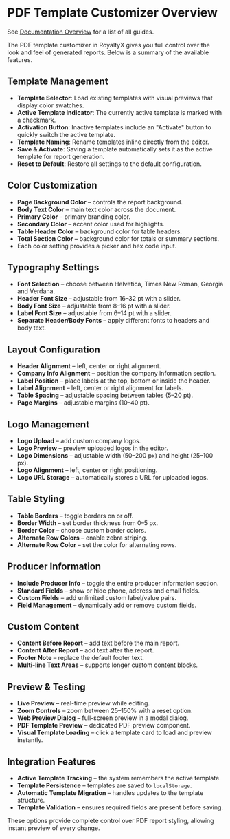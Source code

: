 # PDF Template Customizer Overview
See [Documentation Overview](DOCUMENTATION_OVERVIEW.md) for a list of all guides.


The PDF template customizer in RoyaltyX gives you full control over the look and feel of generated reports. Below is a summary of the available features.

## Template Management
- **Template Selector**: Load existing templates with visual previews that display color swatches.
- **Active Template Indicator**: The currently active template is marked with a checkmark.
- **Activation Button**: Inactive templates include an "Activate" button to quickly switch the active template.
- **Template Naming**: Rename templates inline directly from the editor.
- **Save & Activate**: Saving a template automatically sets it as the active template for report generation.
- **Reset to Default**: Restore all settings to the default configuration.

## Color Customization
- **Page Background Color** – controls the report background.
- **Body Text Color** – main text color across the document.
- **Primary Color** – primary branding color.
- **Secondary Color** – accent color used for highlights.
- **Table Header Color** – background color for table headers.
- **Total Section Color** – background color for totals or summary sections.
- Each color setting provides a picker and hex code input.

## Typography Settings
- **Font Selection** – choose between Helvetica, Times New Roman, Georgia and Verdana.
- **Header Font Size** – adjustable from 16–32 pt with a slider.
- **Body Font Size** – adjustable from 8–16 pt with a slider.
- **Label Font Size** – adjustable from 6–14 pt with a slider.
- **Separate Header/Body Fonts** – apply different fonts to headers and body text.

## Layout Configuration
- **Header Alignment** – left, center or right alignment.
- **Company Info Alignment** – position the company information section.
- **Label Position** – place labels at the top, bottom or inside the header.
- **Label Alignment** – left, center or right alignment for labels.
- **Table Spacing** – adjustable spacing between tables (5–20 pt).
- **Page Margins** – adjustable margins (10–40 pt).

## Logo Management
- **Logo Upload** – add custom company logos.
- **Logo Preview** – preview uploaded logos in the editor.
- **Logo Dimensions** – adjustable width (50–200 px) and height (25–100 px).
- **Logo Alignment** – left, center or right positioning.
- **Logo URL Storage** – automatically stores a URL for uploaded logos.

## Table Styling
- **Table Borders** – toggle borders on or off.
- **Border Width** – set border thickness from 0–5 px.
- **Border Color** – choose custom border colors.
- **Alternate Row Colors** – enable zebra striping.
- **Alternate Row Color** – set the color for alternating rows.

## Producer Information
- **Include Producer Info** – toggle the entire producer information section.
- **Standard Fields** – show or hide phone, address and email fields.
- **Custom Fields** – add unlimited custom label/value pairs.
- **Field Management** – dynamically add or remove custom fields.

## Custom Content
- **Content Before Report** – add text before the main report.
- **Content After Report** – add text after the report.
- **Footer Note** – replace the default footer text.
- **Multi-line Text Areas** – supports longer custom content blocks.

## Preview & Testing
- **Live Preview** – real-time preview while editing.
- **Zoom Controls** – zoom between 25–150% with a reset option.
- **Web Preview Dialog** – full-screen preview in a modal dialog.
- **PDF Template Preview** – dedicated PDF preview component.
- **Visual Template Loading** – click a template card to load and preview instantly.

## Integration Features
- **Active Template Tracking** – the system remembers the active template.
- **Template Persistence** – templates are saved to `localStorage`.
- **Automatic Template Migration** – handles updates to the template structure.
- **Template Validation** – ensures required fields are present before saving.

These options provide complete control over PDF report styling, allowing instant preview of every change.
